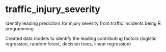 # traffic_injury_severity
Identify leading predictors for injury severity from traffic incidents being R programming 

Created data models to identify the leading contributing factors (logistic regression, random forest, decision trees, linear regression)
